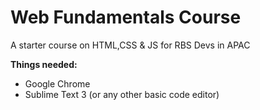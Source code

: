 # Web Fundamentals Course

A starter course on HTML,CSS & JS for RBS Devs in APAC

**Things needed:**
* Google Chrome 
* Sublime Text 3 (or any other basic code editor)
